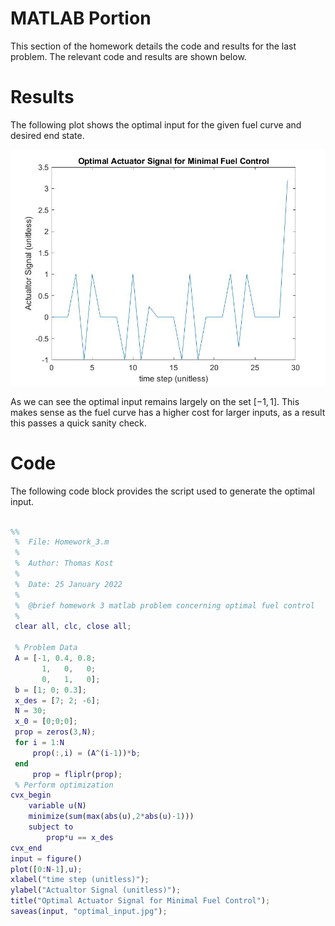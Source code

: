 # MATLAB Portion

This section of the homework details the code and results for the last problem. The relevant code and results are shown below.

# Results
The following plot shows the optimal input for the given fuel curve and desired end state.

![Optimal Input](optimal_input.jpg)

As we can see the optimal input remains largely on the set $[-1,1]$. This makes sense as the fuel curve has a higher cost for larger inputs, as a result this passes a quick sanity check. 

# Code

The following code block provides the script used to generate the optimal input.

```MATLAB

%%
 %  File: Homework_3.m
 % 
 %  Author: Thomas Kost
 %  
 %  Date: 25 January 2022
 %  
 %  @brief homework 3 matlab problem concerning optimal fuel control
 %
 clear all, clc, close all;

 % Problem Data
 A = [-1, 0.4, 0.8;
       1,   0,   0;
       0,   1,   0];
 b = [1; 0; 0.3];
 x_des = [7; 2; -6];
 N = 30;
 x_0 = [0;0;0];
 prop = zeros(3,N);
 for i = 1:N
     prop(:,i) = (A^(i-1))*b;
 end
     prop = fliplr(prop);
 % Perform optimization
cvx_begin
    variable u(N)
    minimize(sum(max(abs(u),2*abs(u)-1)))
    subject to
        prop*u == x_des
cvx_end
input = figure()
plot([0:N-1],u);
xlabel("time step (unitless)");
ylabel("Actualtor Signal (unitless)");
title("Optimal Actuator Signal for Minimal Fuel Control");
saveas(input, "optimal_input.jpg");
```